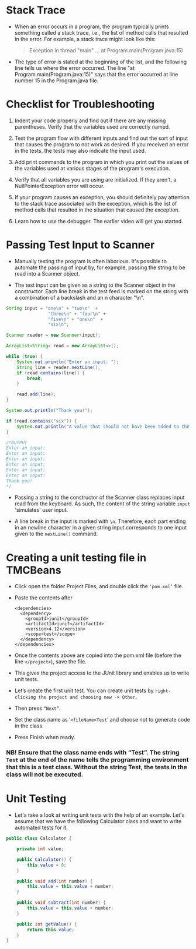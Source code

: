 # Stack Trace

- When an error occurs in a program, the program typically prints something called a stack trace, i.e., the list of method calls that resulted in the error. For example, a stack trace might look like this:

  > Exception in thread "main" ...
  > at Program.main(Program.java:15)

- The type of error is stated at the beginning of the list, and the following line tells us where the error occurred. The line "at Program.main(Program.java:15)" says that the error occurred at line number 15 in the Program.java file.

# Checklist for Troubleshooting

1. Indent your code properly and find out if there are any missing parentheses.
   Verify that the variables used are correctly named.

2. Test the program flow with different inputs and find out the sort of input that causes the program to not work as desired. If you received an error in the tests, the tests may also indicate the input used.

3. Add print commands to the program in which you print out the values of the variables used at various stages of the program's execution.

4. Verify that all variables you are using are initialized. If they aren't, a NullPointerException error will occur.

5. If your program causes an exception, you should definitely pay attention to the stack trace associated with the exception, which is the list of method calls that resulted in the situation that caused the exception.

6. Learn how to use the debugger. The earlier video will get you started.

# Passing Test Input to Scanner

- Manually testing the program is often laborious. It's possible to automate the passing of input by, for example, passing the string to be read into a Scanner object.

- The test input can be given as a string to the Scanner object in the constructor. Each line break in the test feed is marked on the string with a combination of a backslash and an n character "\n".

```java
String input = "one\n" + "two\n"  +
                "three\n" + "four\n" +
                "five\n" + "one\n"  +
                "six\n";

Scanner reader = new Scanner(input);

ArrayList<String> read = new ArrayList<>();

while (true) {
    System.out.println("Enter an input: ");
    String line = reader.nextLine();
    if (read.contains(line)) {
        break;
    }

    read.add(line);
}

System.out.println("Thank you!");

if (read.contains("six")) {
    System.out.println("A value that should not have been added to the group was added to it.");
}

/*OUTPUT
Enter an input:
Enter an input:
Enter an input:
Enter an input:
Enter an input:
Enter an input:
Thank you!
*/
```

- Passing a string to the constructor of the Scanner class replaces input read from the keyboard. As such, the content of the string variable `input` 'simulates' user input.

- A line break in the input is marked with `\n`. Therefore, each part ending in an newline character in a given string input corresponds to one input given to the `nextLine()` command.

# Creating a unit testing file in TMCBeans

- Click open the folder Project Files, and double click the `‘pom.xml’` file.

- Paste the contents after <properties></properties>

  ```
  <dependencies>
    <dependency>
      <groupId>junit</groupId>
      <artifactId>junit</artifactId>
      <version>4.12</version>
      <scope>test</scope>
    </dependency>
  </dependencies>
  ```

- Once the contents above are copied into the pom.xml file (before the line `</project>`), save the file.

- This gives the project access to the JUnit library and enables us to write unit tests.

- Let’s create the first unit test. You can create unit tests by `right-clicking the project and choosing new -> Other`.

- Then press `“Next”`.

- Set the class name as ‘`<fileName>Test`’ and choose not to generate code in the class.

- Press Finish when ready.

### NB! Ensure that the class name ends with “Test”. The string `Test` at the end of the name tells the programming environment that this is a test class. Without the string Test, the tests in the class will not be executed.

# Unit Testing

- Let's take a look at writing unit tests with the help of an example. Let's assume that we have the following Calculator class and want to write automated tests for it.

```java
public class Calculator {

    private int value;

    public Calculator() {
        this.value = 0;
    }

    public void add(int number) {
        this.value = this.value + number;
    }

    public void subtract(int number) {
        this.value = this.value + number;
    }

    public int getValue() {
        return this.value;
    }
}
```
